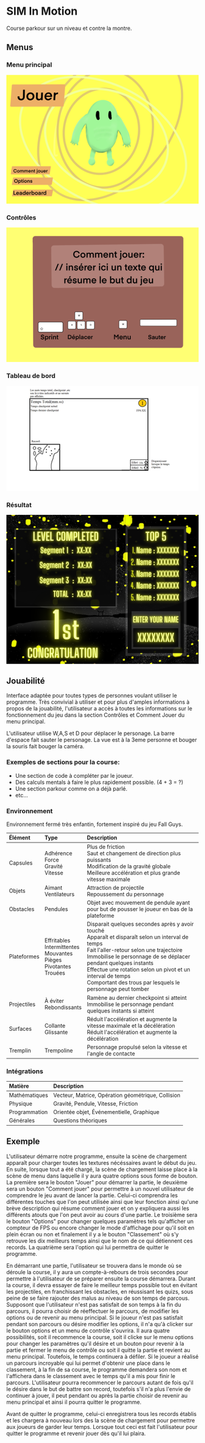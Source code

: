 # SIM In Motion

Course parkour sur un niveau et contre la montre.

## Menus

### Menu principal

![](Documents/Images/menu.png)

### Contrôles

![](Documents/Images/controles.png)

### Tableau de bord

![](Documents/Images/hud.png)

### Résultat

![](Documents/Images/resultat.png)

## Jouabilité

Interface adaptée pour toutes types de personnes voulant utiliser le programme. Très convivial à utiliser et pour plus d'amples informations à propos de la jouabilité, l'utilisateur a accès à toutes les informations sur le fonctionnement du jeu dans la section Contrôles et Comment Jouer du menu principal.

L'utilisateur utilise W,A,S et D pour déplacer le personage. La barre d'espace fait sauter le personage. La vue est à la 3eme personne et bouger la souris fait bouger la caméra.

### Exemples de sections pour la course:
* Une section de code à compléter par le joueur.
* Des calculs mentals à faire le plus rapidement possible. (4 + 3 = ?)
* Une section parkour comme on a déjà parlé.
* etc...

### Environnement

Environnement fermé très enfantin, fortement inspiré du jeu Fall Guys. 

| Élément | Type | Description |
|:---------|:-------------|:--------|
| Capsules | Adhérence<br>Force<br>Gravité<br>Vitesse | Plus de friction<br>Saut et changement de direction plus puissants<br>Modification de la gravité globale<br>Meilleure accélération et plus grande vitesse maximale |
| Objets | Aimant<br>Ventilateurs | Attraction de projectile<br>Repoussement du personnage |
| Obstacles | Pendules | Objet avec mouvement de pendule ayant pour but de pousser le joueur en bas de la plateforme |
| Plateformes | Effritables<br>Intermittentes<br>Mouvantes<br>Pièges<br>Pivotantes<br>Trouées | Disparait quelques secondes après y avoir touché<br>Apparaît et disparaît selon un interval de temps<br>Fait l'aller-retour selon une trajectoire<br>Immobilise le personnage de se déplacer pendant quelques instants<br>Effectue une rotation selon un pivot et un interval de temps<br>Comportant des trous par lesquels le personnage peut tomber |
| Projectiles | À éviter<br>Rebondissants | Ramène au dernier checkpoint si atteint<br>Immobilise le personnage pendant quelques instants si atteint |
| Surfaces | Collante<br>Glissante | Réduit l'accélération et augmente la vitesse maximale et la décélération<br>Réduit l'accélération et augmente la décélération  |
| Tremplin | Trempoline | Personnage propulsé selon la vitesse et l'angle de contacte |

### Intégrations

| Matière | Description |
|:---------|:-------------|
| Mathématiques | Vecteur, Matrice, Opération géométrique, Collision |
| Physique | Gravité, Pendule, Vitesse, Friction |
| Programmation | Orientée objet, Événementielle, Graphique |
| Générales | Questions théoriques |

## Exemple

L'utilisateur démarre notre programme, ensuite la scène de chargement apparaît pour charger toutes les textures nécéssaires avant le début du jeu. En suite, lorsque tout a été chargé, la scène de chargement laisse place à la scène de menu dans laquelle il y aura quatre options sous forme de bouton. La première sera le bouton "Jouer" pour démarrer la partie, le deuxième sera un bouton "Comment jouer" pour permettre à un nouvel utilisateur de comprendre le jeu avant de lancer la partie. Celui-ci comprendra les différentes touches que l'on peut utilisée ainsi que leur fonction ainsi qu'une brève description qui résume comment jouer et on y expliquera aussi les différents atouts que l'on peut avoir au cours d'une partie. Le troisième sera le bouton "Options" pour changer quelques paramètres tels qu'afficher un compteur de FPS ou encore changer le mode d'affichage pour qu'il soit en plein écran ou non et finalement il y a le bouton "Classement" où s'y retrouve les dix meilleurs temps ainsi que le nom de ce qui détiennent ces records. La quatrième sera l'option qui lui permettra de quitter le programme.

En démarrant une partie, l'utilisateur se trouvera dans le monde où se déroule la course, il y aura un compte-à-rebours de trois secondes pour permettre à l'utilisateur de se préparer ensuite la course démarrera. Durant la course, il devra essayer de faire le meilleur temps possible tout en évitant les projectiles, en franchissant les obstacles, en réussisant les quizs, sous peine de se faire rajouter des malus au niveau de son temps de parcous. Supposont que l'utilisateur n'est pas satisfait de son temps à la fin du parcours, il pourra choisir de réeffectuer le parcours, de modifier les options ou de revenir au menu principal. Si le joueur n'est pas satisfait pendant son parcours ou désire modifier les options, il n'a qu'à clicker sur le bouton options et un menu de contrôle s'ouvrira. Il aura quatre possibilités, soit il recommence la course, soit il clicke sur le menu options pour changer les paramètres qu'il désire et un bouton pour revenir à la partie et fermer le menu de contrôle ou soit il quitte la partie et revient au menu principal. Toutefois, le temps continuera à défiler. Si le joueur a réalisé un parcours incroyable qui lui permet d'obtenir une place dans le classement, à la fin de sa course, le programme demandera son nom et l'affichera dans le classement avec le temps qu'il a mis pour finir le parcours. L'utilisateur pourra recommencer le parcours autant de fois qu'il le désire dans le but de battre son record, toutefois s'il n'a plus l'envie de continuer à jouer, il peut pendant ou après la partie choisir de revenir au menu principal et ainsi il pourra quitter le programme.

Avant de quitter le programme, celui-ci enregistrera tous les records établis et les chargera à nouveau lors des la scène de chargement pour permettre aux joueurs de garder leur temps. Lorsque tout ceci est fait l'utilisateur pour quitter le programme et revenir jouer dès qu'il lui plaira.
